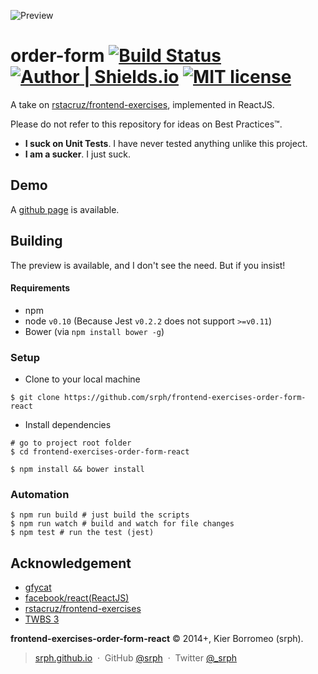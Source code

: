 ![Preview](http://zippy.gfycat.com/FrayedDeafeningGreatdane.gif)

# order-form [![Build Status](https://travis-ci.org/srph/frontend-exercises-order-form-react.svg?branch=master)](https://travis-ci.org/srph/frontend-exercises-order-form-react) [![Author | Shields.io](http://img.shields.io/badge/author-%40srph-blue.svg?style=flat-square)](http://twitter.com/_srph) [![MIT license](http://img.shields.io/badge/license-MIT-brightgreen.svg)](http://opensource.org/licenses/MIT)

A take on [rstacruz/frontend-exercises](https://github.com/rstacruz/frontend-exercises/tree/master/order-form), implemented in ReactJS.

Please do not refer to this repository for ideas on Best Practices™.

- **I suck on Unit Tests**. I have never tested anything unlike this project.
- **I am a sucker**. I just suck.

## Demo

A [github page](https://srph.github.io/frontend-exercises-order-form-react) is available.

## Building

The preview is available, and I don't see the need. But if you insist!

#### Requirements

- npm 
- node ```v0.10``` (Because Jest ```v0.2.2``` does not support ```>=v0.11```)
- Bower (via ```npm install bower -g```)

### Setup

- Clone to your local machine

```
$ git clone https://github.com/srph/frontend-exercises-order-form-react
```

- Install dependencies

```
# go to project root folder
$ cd frontend-exercises-order-form-react

$ npm install && bower install
```

### Automation

```
$ npm run build # just build the scripts
$ npm run watch # build and watch for file changes
$ npm test # run the test (jest)
```
## Acknowledgement

- [gfycat](http://gfycat.com/FrayedDeafeningGreatdane)
- [facebook/react(ReactJS)](https://github.com/facebook/react)
- [rstacruz/frontend-exercises](https://github.com/rstacruz/frontend-exercises/tree/master/order-form)
- [TWBS 3](https://github.com/twbs/bootstrap)

**frontend-exercises-order-form-react** © 2014+, Kier Borromeo (srph).

> [srph.github.io](http://srph.github.io) &nbsp;&middot;&nbsp;
> GitHub [@srph](https://github.com/srph) &nbsp;&middot;&nbsp;
> Twitter [@_srph](https://twitter.com/_srph)